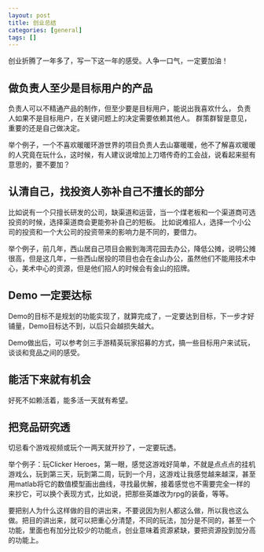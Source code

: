 ```yaml
---
layout: post
title: 创业总结
categories: [general]
tags: []
---
```


创业折腾了一年多了，写一下这一年的感受。人争一口气，一定要加油！

## 做负责人至少是目标用户的产品 ##
负责人可以不精通产品的制作，但至少要是目标用户，能说出我喜欢什么，
负责人如果不是目标用户，在关键问题上的决定需要依赖其他人。
群策群智是意见，重要的还是自己做决定。

举个例子，一个不喜欢暖暖环游世界的项目负责人去山寨暖暖，他不了解喜欢暖暖的人究竟在玩什么，这时候，有人建议说增加上刀塔传奇的工会战，说看起来挺有意思的，要不要加？

## 认清自己，找投资人弥补自己不擅长的部分 ##
比如说有一个只擅长研发的公司，缺渠道和运营，当一个煤老板和一个渠道商可选投资的时候，选择渠道商会更能弥补自己的短板。
比如说难招人，选择一个小公司的投资和一个大公司的投资带来的影响力是不同的，要借力。

举个例子，前几年，西山居自己项目会搬到海湾花园去办公，降低公摊，说明公摊很高，但是这几年，一些西山居投的项目也会在金山办公，虽然他们不能用技术中心，美术中心的资源，但是他们招人的时候会有金山的招牌。

## Demo 一定要达标 ##
Demo的目标不是规划的功能实现了，就算完成了，一定要达到目标，下一步才好铺量，Demo目标达不到，以后只会越损失越大。

Demo做出后，可以参考剑三手游精英玩家招募的方式，搞一些目标用户来试玩，谈谈和竞品之间的感受。

## 能活下来就有机会 ##
好死不如赖活着，能多活一天就有希望。

## 把竞品研究透 ##
切忌看个游戏视频或玩个一两天就开抄了，一定要玩透。

举个例子：玩Clicker Heroes，第一眼，感觉这游戏好简单，不就是点点点的挂机游戏么，玩到第三天，玩到第二周，玩到一个月，这游戏让我感觉越来越深，甚至用matlab将它的数值模型画出曲线，寻找最优解，接着感觉也不需要完全一样的来抄它，可以换个表现方式，比如说，把那些英雄改为rpg的装备，等等。

要把别人为什么这样做的目的讲出来，不要说因为别人都这么做，所以我也这么做。把目的讲出来，就可以把重心分清楚，不同的玩法，加分是不同的，甚至一个功能，里面也有加分比较少的功能点，创业意味着资源紧缺，要把资源投到加分高的功能上。


